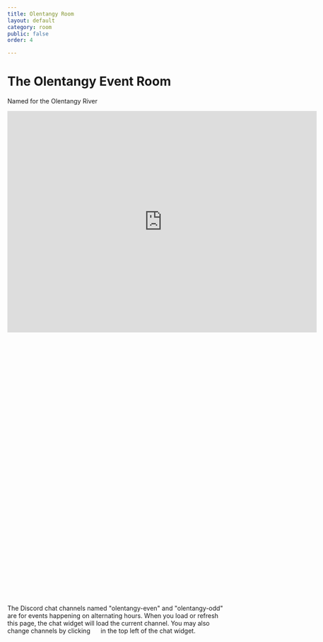 ```yaml
---
title: Olentangy Room
layout: default
category: room
public: false
order: 4

---
```

# The Olentangy Event Room

Named for the Olentangy River

<iframe width="700" height="500" src="https://www.youtube.com/embed/3XXKXV6JsYw" frameborder="0" allow="accelerometer; autoplay; encrypted-media; gyroscope; picture-in-picture" class="nasfic-video" allowfullscreen>
</iframe>

<iframe height="600" width="800" frameborder="0" class="nasfic-chat">
</iframe>

The Discord chat channels named "olentangy-even" and "olentangy-odd" are for 
events happening on alternating hours. When you load or refresh this page, the 
chat widget will load the current channel. You may also change channels by clicking 
<span class="hamburger-menu-image">&nbsp;&nbsp;&nbsp;&nbsp;</span>
in the top left of the chat widget.

<script src="https://unpkg.com/dayjs@1.8.21/dayjs.min.js"></script>
<script>
const nasfic_video = document.getElementsByClassName("nasfic-video")[0];
const nasfic_chat = document.getElementsByClassName("nasfic-chat")[0];
const resizeVideoAndChat = () => {
const w = (window.innerWidth / 2) - 40;
// Maintain a 4-3 aspect ratio
const h = (w / 4) * 3;
nasfic_video.style.width = `${w}px`;
nasfic_chat.style.width  = `${w}px`;
nasfic_video.style.height = `${h}px`;
nasfic_chat.style.height  = `${h}px`;
}
window.addEventListener("resize", resizeVideoAndChat, false);
document.addEventListener('fullscreenchange', resizeVideoAndChat, false);
resizeVideoAndChat();
// The olentangy-even and olentangy-odd Discord channels are for events happening
// on alternating hours. Set src for chat iframe to a default channel based on 
// what time it is:
const now = dayjs();
const minute = now.minute();
const hour = minute < 55 ? now.hour() : now.hour() + 1;
const even = "742199193837371423";
const odd = "742279322726957118";
const channel = hour % 2 === 0 ? even : odd;
const chat_src = `https://titanembeds.com/embed/680949000295284757?defaultchannel=${channel}`;
nasfic_chat.src = chat_src;
</script>
